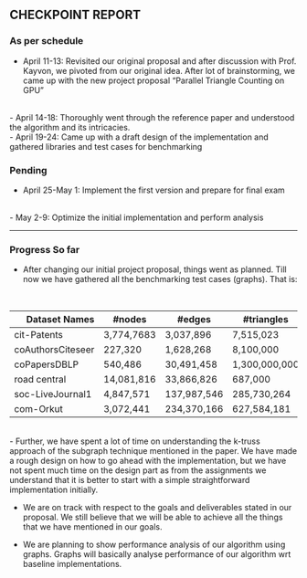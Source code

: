 ## CHECKPOINT REPORT

### As per schedule

- April 11-13: Revisited our original proposal and after discussion with Prof.
  Kayvon, we pivoted from our original idea. After lot of brainstorming, we came
  up with the new project proposal “Parallel Triangle Counting on GPU”
<br>
- April 14-18: Thoroughly went through the reference paper and understood the
  algorithm and its intricacies.
<br>
- April 19-24: Came up with a draft design of the implementation and gathered
  libraries and test cases for benchmarking
<br>

### Pending

- April 25-May 1: Implement the first version and prepare for final exam
<br>
- May 2-9: Optimize the initial implementation and perform analysis
<br>

---

### Progress So far
- After changing our initial project proposal, things went as planned. Till now
  we have gathered all the benchmarking test cases (graphs). That is:
<br>

<table>
<thead>
<tr>
<th align = "right"> Dataset Names </th>
<th> #nodes </th>
<th> #edges </th>
<th> #triangles </th>
</tr>
</thead>
<tbody>
<tr>
<td> cit-Patents </td>
<td> 3,774,7683 </td>
<td> 3,037,896  </td>
<td> 7,515,023  </td>
</tr>

<tr>
<td> coAuthorsCiteseer </td>
<td> 227,320 </td>
<td> 1,628,268 </td>
<td> 8,100,000 </td>
</tr>

<tr>
<td> coPapersDBLP </td>
<td> 540,486 </td>
<td> 30,491,458 </td>
<td> 1,300,000,000 </td>
</tr>

<tr>
<td> road central </td>
<td> 14,081,816 </td>
<td> 33,866,826 </td>
<td> 687,000 </td>
</tr>

<tr>
<td> soc-LiveJournal1 </td>
<td> 4,847,571 </td>
<td> 137,987,546 </td>
<td> 285,730,264 </td>
</tr>

<tr>
<td> com-Orkut </td>
<td> 3,072,441 </td>
<td> 234,370,166 </td>
<td> 627,584,181 </td>
</tr>

</tbody>
</table>

<br>
- Further, we have spent a lot of time on understanding the k-truss approach of
  the subgraph technique mentioned in the paper. We have made a rough design on
  how to go ahead with the implementation, but we have not spent much time on
  the design part as from the assignments we understand that it is better to
  start with a simple straightforward implementation initially. 

- We are on track with respect to the goals and deliverables stated in our
  proposal. We still believe that we will be able to achieve all the things that
  we have mentioned in our goals. 

- We are planning to show performance analysis of our algorithm using graphs.
  Graphs will basically analyse performance of our algorithm wrt baseline
  implementations.

